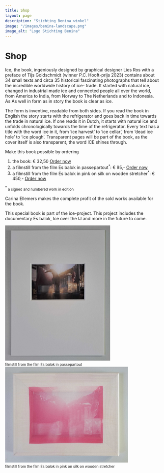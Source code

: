 ```yaml
---
title: Shop
layout: page
description: "Stichting Benina winkel"
image: "/images/benina-landscape.png"
image_alt: "Logo Stichting Benina"
---
```

# Shop


Ice, the book, ingeniously designed by graphical designer Lies Ros with a preface of Tijs Goldschmidt (winner P.C. Hooft-prijs 2023) contains about 34 small texts and circa 35 historical fascinating photographs that tell about the incredible worldwide history of ice- trade. It started with natural ice, changed in industrial made ice and connected people all over the world, from America to India, from Norway to The Netherlands and to Indonesia. As As well in form as in story the book is clear as ice.

The form is inventive, readable from both sides. If you read the book in English the story starts with the refrigerator and goes back in time towards the trade in natural ice. If one reads it in Dutch, it starts with natural ice and unfolds chronologically towards the time of the refrigerator. Every text has a title with the word ice in it, from ‘ice harvest’ to ‘ice cellar’, from ‘dead ice hole’ to ‘ice plough’. Transparent pages will be part of the book, as the cover itself is also transparent, the word ICE shines through.

Make this book possible by ordering

1. the book: € 32,50 [Order now](https://useplink.com/payment/dbF31lqk9SWb9UzgZ6FoS/)
2. a filmstill from the film Es balok in passepartout<sup>*</sup>: € 95,-  [Order now](https://useplink.com/payment/l229MHKUfxAg1nkPNKryu/)
3. a filmstill from the film Es balok in pink on silk on wooden stretcher<sup>*</sup>: € 450,- [Order now](https://useplink.com/payment/FkRvfvhMsrc34PpKzfc1z/)

<sup>*</sup><small> a signed and numbered work in edition</small>

Carina Ellemers makes the complete profit of the sold works available for the book.

This special book is part of the ice-project. This project includes the documentary Es balok, Ice over the IJ and more in the future to come.

<div class="flexbox">

<img width="342" class="donor-logo" alt="Filmstill in passpartout" src="/images/filmstill-passepartout.jpg">
<br><small>filmstill from the film Es balok in passepartout</small>

<img width="400" class="donor-logo" alt="Filmstill from the film Es balok in pink on silk on wooden stretcher" src="/images/pink-on-silk.jpeg">
<br><small>filmstill from the film Es balok in pink on silk on wooden stretcher</small>

</div>
